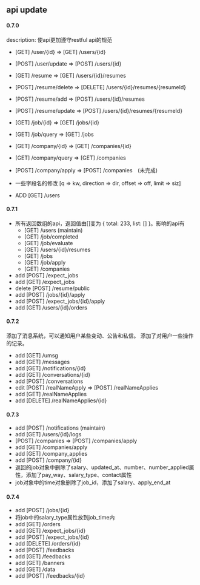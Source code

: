 ## api update
#### 0.7.0
description: 使api更加遵守restful api的规范
- [GET] /user/{id} => [GET] /users/{id}
- [POST] /user/update => [POST] /users/{id}
- [GET] /resume => [GET] /users/{id}/resumes
- [POST] /resume/delete => [DELETE] /users/{id}/resumes/{resumeId}
- [POST] /resume/add => [POST] /users/{id}/resumes
- [POST] /resume/update => [POST] /users/{id}/resumes/{resumeId}
- [GET] /job/{id} => [GET] /jobs/{id}
- [GET] /job/query => [GET] /jobs
- [GET] /company/{id} => [GET] /companies/{id}
- [GET] /company/query => [GET] /companies
- [POST] /company/apply => [POST] /companies　(未完成)
- 一些字段名的修改 [q => kw, direction => dir, offset => off, limit => siz]

- ADD [GET] /users

#### 0.7.1
- 所有返回数组的api，返回值由[]变为 { total: 233, list: [] }。影响的api有 
    - [GET] /users (maintain)
    - [GET] /job/completed
    - [GET] /job/evaluate
    - [GET] /users/{id}/resumes
    - [GET] /jobs
    - [GET] /job/apply
    - [GET] /companies
- add [POST] /expect_jobs
- add [GET] /expect_jobs
- delete [POST] /resume/public
- add [POST] /jobs/{id}/apply
- add [POST] /expect_jobs/{id}/apply
- add [GET] /users/{id}/orders

#### 0.7.2
添加了消息系统，可以通知用户某些变动、公告和私信。
添加了对用户一些操作的记录。
- add [GET] /umsg
- add [GET] /messages
- add [GET] /notifications/{id}
- add [GET] /conversations/{id}
- add [POST] /conversations
- edit [POST] /realNameApply => [POST] /realNameApplies
- add [GET] /realNameApplies
- add [DELETE] /realNameApplies/{id}

#### 0.7.3
- add [POST] /notifications (maintain)
- add [GET] /users/{id}/logs
- [POST] /companies => [POST] /companies/apply
- add [GET] /companies/apply
- add [GET] /company_applies
- add [POST] /company/{id}
- 返回的job对象中删除了salary、updated_at、number、number_applied属性，添加了pay_way、salary_type、contact属性
- job对象中的time对象删除了job_id，添加了salary、apply_end_at

#### 0.7.4
- add [POST] /jobs/{id}
- 将job中的salary_type属性放到job_time内
- add [GET] /orders
- add [GET] /expect_jobs/{id}
- add [POST] /expect_jobs/{id}
- add [DELETE] /orders/{id}
- add [POST] /feedbacks
- add [GET] /feedbacks
- add [GET] /banners
- add [GET] /data
- add [POST] /feedbacks/{id}